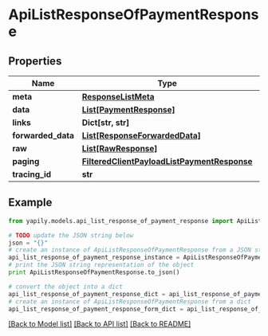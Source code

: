 # ApiListResponseOfPaymentResponse


## Properties
Name | Type | Description | Notes
------------ | ------------- | ------------- | -------------
**meta** | [**ResponseListMeta**](ResponseListMeta.md) |  | [optional] 
**data** | [**List[PaymentResponse]**](PaymentResponse.md) |  | [optional] 
**links** | **Dict[str, str]** |  | [optional] 
**forwarded_data** | [**List[ResponseForwardedData]**](ResponseForwardedData.md) |  | [optional] 
**raw** | [**List[RawResponse]**](RawResponse.md) |  | [optional] 
**paging** | [**FilteredClientPayloadListPaymentResponse**](FilteredClientPayloadListPaymentResponse.md) |  | [optional] 
**tracing_id** | **str** |  | [optional] 

## Example

```python
from yapily.models.api_list_response_of_payment_response import ApiListResponseOfPaymentResponse

# TODO update the JSON string below
json = "{}"
# create an instance of ApiListResponseOfPaymentResponse from a JSON string
api_list_response_of_payment_response_instance = ApiListResponseOfPaymentResponse.from_json(json)
# print the JSON string representation of the object
print ApiListResponseOfPaymentResponse.to_json()

# convert the object into a dict
api_list_response_of_payment_response_dict = api_list_response_of_payment_response_instance.to_dict()
# create an instance of ApiListResponseOfPaymentResponse from a dict
api_list_response_of_payment_response_form_dict = api_list_response_of_payment_response.from_dict(api_list_response_of_payment_response_dict)
```
[[Back to Model list]](../README.md#documentation-for-models) [[Back to API list]](../README.md#documentation-for-api-endpoints) [[Back to README]](../README.md)


